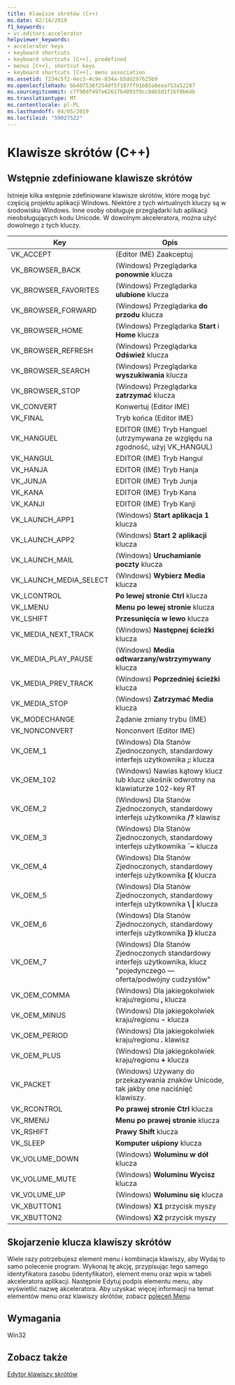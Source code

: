```yaml
---
title: Klawisze skrótów (C++)
ms.date: 02/14/2019
f1_keywords:
- vc.editors.accelerator
helpviewer_keywords:
- accelerator keys
- keyboard shortcuts
- keyboard shortcuts [C++], predefined
- menus [C++], shortcut keys
- keyboard shortcuts [C++], menu association
ms.assetid: f234c5f2-4ec3-4c9e-834a-b5dd297625b9
ms.openlocfilehash: bb407538f254df5f187ff91b85a8eaa753a52287
ms.sourcegitcommit: c7f90df497e6261764893f9cc04b5d1f1bf0b64b
ms.translationtype: MT
ms.contentlocale: pl-PL
ms.lasthandoff: 04/05/2019
ms.locfileid: "59027522"
---
```

# <a name="accelerator-keys-c"></a>Klawisze skrótów (C++)

## <a name="predefined-accelerator-keys"></a>Wstępnie zdefiniowane klawisze skrótów

Istnieje kilka wstępnie zdefiniowane klawisze skrótów, które mogą być częścią projektu aplikacji Windows. Niektóre z tych wirtualnych kluczy są w środowisku Windows. Inne osoby obsługuje przeglądarki lub aplikacji nieobsługujących kodu Unicode. W dowolnym akceleratora, można użyć dowolnego z tych kluczy.

|Key|Opis|
|---------|-----------------|
|VK_ACCEPT|(Editor IME) Zaakceptuj|
|VK_BROWSER_BACK|(Windows) Przeglądarka **ponownie** klucza|
|VK_BROWSER_FAVORITES|(Windows) Przeglądarka **ulubione** klucza|
|VK_BROWSER_FORWARD|(Windows) Przeglądarka **do przodu** klucza|
|VK_BROWSER_HOME|(Windows) Przeglądarka **Start** i **Home** klucza|
|VK_BROWSER_REFRESH|(Windows) Przeglądarka **Odśwież** klucza|
|VK_BROWSER_SEARCH|(Windows) Przeglądarka **wyszukiwania** klucza|
|VK_BROWSER_STOP|(Windows) Przeglądarka **zatrzymać** klucza|
|VK_CONVERT|Konwertuj (Editor IME)|
|VK_FINAL|Tryb końca (Editor IME)|
|VK_HANGUEL|EDITOR (IME) Tryb Hanguel (utrzymywana ze względu na zgodność, użyj VK_HANGUL)|
|VK_HANGUL|EDITOR (IME) Tryb Hangul|
|VK_HANJA|EDITOR (IME) Tryb Hanja|
|VK_JUNJA|EDITOR (IME) Tryb Junja|
|VK_KANA|EDITOR (IME) Tryb Kana|
|VK_KANJI|EDITOR (IME) Tryb Kanji|
|VK_LAUNCH_APP1|(Windows) **Start aplikacja 1** klucza|
|VK_LAUNCH_APP2|(Windows) **Start 2 aplikacji** klucza|
|VK_LAUNCH_MAIL|(Windows) **Uruchamianie poczty** klucza|
|VK_LAUNCH_MEDIA_SELECT|(Windows) **Wybierz Media** klucza|
|VK_LCONTROL|**Po lewej stronie Ctrl** klucza|
|VK_LMENU|**Menu po lewej stronie** klucza|
|VK_LSHIFT|**Przesunięcia w lewo** klucza|
|VK_MEDIA_NEXT_TRACK|(Windows) **Następnej ścieżki** klucza|
|VK_MEDIA_PLAY_PAUSE|(Windows) **Media odtwarzany/wstrzymywany** klucza|
|VK_MEDIA_PREV_TRACK|(Windows) **Poprzedniej ścieżki** klucza|
|VK_MEDIA_STOP|(Windows) **Zatrzymać Media** klucza|
|VK_MODECHANGE|Żądanie zmiany trybu (IME)|
|VK_NONCONVERT|Nonconvert (Editor IME)|
|VK_OEM_1|(Windows) Dla Stanów Zjednoczonych, standardowy interfejs użytkownika **;:** klucza|
|VK_OEM_102|(Windows) Nawias kątowy klucz lub klucz ukośnik odwrotny na klawiaturze 102-key RT|
|VK_OEM_2|(Windows) Dla Stanów Zjednoczonych, standardowy interfejs użytkownika **/?** klawisz|
|VK_OEM_3|(Windows) Dla Stanów Zjednoczonych, standardowy interfejs użytkownika **`~** klucza|
|VK_OEM_4|(Windows) Dla Stanów Zjednoczonych, standardowy interfejs użytkownika **[{** klucza|
|VK_OEM_5|(Windows) Dla Stanów Zjednoczonych, standardowy interfejs użytkownika **\\ &#124;** klucza|
|VK_OEM_6|(Windows) Dla Stanów Zjednoczonych, standardowy interfejs użytkownika **]}** klucza|
|VK_OEM_7|(Windows) Dla Stanów Zjednoczonych standardowy interfejs użytkownika, klucz "pojedynczego — oferta/podwójny cudzysłów"|
|VK_OEM_COMMA|(Windows) Dla jakiegokolwiek kraju/regionu **,** klucza|
|VK_OEM_MINUS|(Windows) Dla jakiegokolwiek kraju/regionu **-** klucza|
|VK_OEM_PERIOD|(Windows) Dla jakiegokolwiek kraju/regionu **.** klawisz|
|VK_OEM_PLUS|(Windows) Dla jakiegokolwiek kraju/regionu **+** klucza|
|VK_PACKET|(Windows) Używany do przekazywania znaków Unicode, tak jakby one naciśnięć klawiszy.|
|VK_RCONTROL|**Po prawej stronie Ctrl** klucza|
|VK_RMENU|**Menu po prawej stronie** klucza|
|VK_RSHIFT|**Prawy Shift** klucza|
|VK_SLEEP|**Komputer uśpiony** klucza|
|VK_VOLUME_DOWN|(Windows) **Woluminu w dół** klucza|
|VK_VOLUME_MUTE|(Windows) **Woluminu Wycisz** klucza|
|VK_VOLUME_UP|(Windows) **Woluminu się** klucza|
|VK_XBUTTON1|(Windows) **X1** przycisk myszy|
|VK_XBUTTON2|(Windows) **X2** przycisk myszy|

## <a name="accelerator-key-association"></a>Skojarzenie klucza klawiszy skrótów

Wiele razy potrzebujesz element menu i kombinacja klawiszy, aby Wydaj to samo polecenie program. Wykonaj tę akcję, przypisując tego samego identyfikatora zasobu (identyfikator), element menu oraz wpis w tabeli akceleratora aplikacji. Następnie Edytuj podpis elementu menu, aby wyświetlić nazwę akceleratora. Aby uzyskać więcej informacji na temat elementów menu oraz klawiszy skrótów, zobacz [poleceń Menu](../windows/associating-a-menu-command-with-an-accelerator-key.md).

## <a name="requirements"></a>Wymagania

Win32

## <a name="see-also"></a>Zobacz także

[Edytor klawiszy skrótów](../windows/accelerator-editor.md)<br/>